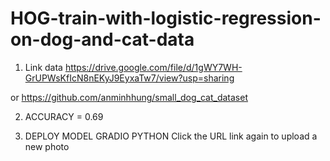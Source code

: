 # HOG-train-with-logistic-regression-on-dog-and-cat-data

1) Link data
https://drive.google.com/file/d/1gWY7WH-GrUPWsKfIcN8nEKyJ9EyxaTw7/view?usp=sharing

or 
https://github.com/anminhhung/small_dog_cat_dataset

2) ACCURACY = 0.69

3) DEPLOY MODEL GRADIO PYTHON
Click the URL link again to upload a new photo
